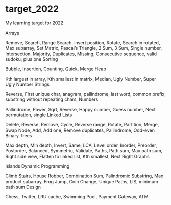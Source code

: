 # target_2022
My learning target for 2022


Arrays

Remove, Search, Range Search, insert position, Rotate, Search in rotated, Max subarray, Set Matrix, Pascal’s Triangle, 2 Sum, 3 Sum, Single number, Intersection, Majority, Duplicates, Missing, Consecutive sequence, valid sudoku, plus one
Sorting

Bubble, Insertion, Counting, Quick, Merge
Heap

Kth largest in array, Kth smallest in matrix, Median, Ugly Number, Super Ugly Number
Strings

Reverse, First unique char, anagram, pallindrome, last word, common prefix, substring without repeating chars,
Numbers

Pallindrome, Power, Sqrt, Reverse, Happy number, Guess number, Next permutation, single
Linked Lists

Delete, Reverse, Remove, Cycle, Reverse range, Rotate, Partition, Merge, Swap Node, Add, Add one, Remove duplicates, Pallindrome, Odd-even
Binary Trees

Max depth, Min depth, Invert, Same, LCA, Level order, Inorder, Preorder, Postorder, Balanced, Symmetric, Validate, Paths, Path sum, Max path sum, Right side view, Flatten to linked list, Kth smallest, Next Right
Graphs

Islands
Dynamic Programming

Climb Stairs, House Robber, Combination Sum, Palindromic Substring, Max product subarray, Frog Jump, Coin Change, Unique Paths, LIS, minimum path sum
Design

Chess, Twitter, LRU cache, Swimming Pool, Payment Gateway, ATM
